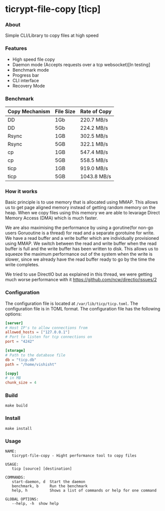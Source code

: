 # ticrypt-file-copy [ticp]

### About
Simple CLI/Library to copy files at high speed

### Features
- High speed file copy
- Daemon mode (Accepts requests over a tcp websocket)[In testing]
- Benchmark mode
- Progress bar
- CLI interface
- Recovery Mode

### Benchmark
| Copy Mechanism | File Size | Rate of Copy            |
|----------------|-----------|-------------------------|
| DD             | 1Gb       | 220.7 MB/s              |
| DD             | 5Gb       | 224.2 MB/s              |
| Rsync          | 1GB       | 302.5 MB/s              |
| Rsync          | 5GB       | 322.1 MB/s              |
| cp             | 1GB       | 547.4 MB/s              |
| cp             | 5GB       | 558.5 MB/s              |
| ticp           | 1GB       | 919.0 MB/s              |
| ticp           | 5GB       | 1043.8 MB/s             |

### How it works
Basic principle is to use memory that is allocated using MMAP. This allows us to get page aligned memory instead of getting random memory on the heap. When we copy files using this memory we are able to levarage Direct Memory Access (DMA) which is much faster.

We are also maximising the performance by using a gorutine(for non-go users Goruoutine is a thread) for read and a separate gorotuine for write. We have a read buffer and a write buffer which are individually provisioned using MMAP. We switch between the read and write buffer when the read buffer is full and the write buffer has been written to disk. This allows us to squeeze the maximum performance out of the system when the write is slower, since we already have the read buffer ready to go by the time the write completes.

We tried to use DirectIO but as explained in this thread, we were getting much worse performance with it
https://github.com/ncw/directio/issues/2

### Configuration
The configuration file is located at `/var/lib/ticp/ticp.toml`. The configuration file is in TOML format. The configuration file has the following options:

```toml
[server]
# Host IP's to allow connections from
allowed_hosts = ["127.0.0.1"]
# Port to listen for tcp connections on
port = "4242"

[storage]
# Path to the database file
db = "ticp.db"
path = "/home/vishisht"

[copy]
# in MB
chunk_size = 4
```


### Build
```make build```

### Install
```make install```

### Usage
```
NAME:
   ticrypt-file-copy - Hight performance tool to copy files

USAGE:
   ticp [source] [destination]

COMMANDS:
   start-daemon, d  Start the daemon
   benchmark, b     Run the benchmark
   help, h          Shows a list of commands or help for one command

GLOBAL OPTIONS:
   --help, -h  show help
```

